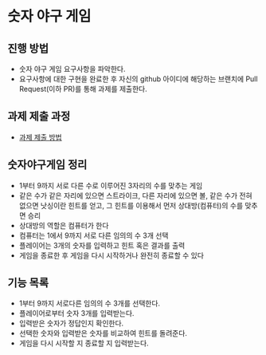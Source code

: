 # 숫자 야구 게임
## 진행 방법
* 숫자 야구 게임 요구사항을 파악한다.
* 요구사항에 대한 구현을 완료한 후 자신의 github 아이디에 해당하는 브랜치에 Pull Request(이하 PR)를 통해 과제를 제출한다.

## 과제 제출 과정
* [과제 제출 방법](https://github.com/next-step/nextstep-docs/tree/master/precourse)

## 숫자야구게임 정리
* 1부터 9까지 서로 다른 수로 이루어진 3자리의 수를 맞추는 게임
* 같은 수가 같은 자리에 있으면 스트라이크, 다른 자리에 있으면 볼, 같은 수가 전혀 없으면 낫싱이란 힌트를 얻고, 그 힌트를 이용해서 먼저 상대방(컴퓨터)의 수를 맞추면 승리
* 상대방의 역할은 컴퓨터가 한다
* 컴퓨터는 1에서 9까지 서로 다른 임의의 수 3개 선택
* 플레이어는 3개의 숫자를 입력하고 힌트 혹은 결과를 출력
* 게임을 종료한 후 게임을 다시 시작하거나 완전히 종료할 수 있다

## 기능 목록
* 1부터 9까지 서로다른 임의의 수 3개를 선택한다.
* 플레이어로부터 숫자 3개를 입력받는다.
* 입력받은 숫자가 정답인지 확인한다.
* 선택한 숫자와 입력받은 숫자를 비교하여 힌트를 돌려준다.
* 게임을 다시 시작할 지 종료할 지 입력받는다.